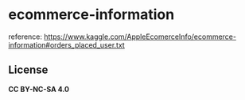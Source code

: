 # ecommerce-information

reference: https://www.kaggle.com/AppleEcomerceInfo/ecommerce-information#orders_placed_user.txt

## License

**CC BY-NC-SA 4.0**

